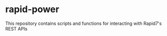 # rapid-power
This repository contains scripts and functions for interacting with Rapid7's REST APIs
